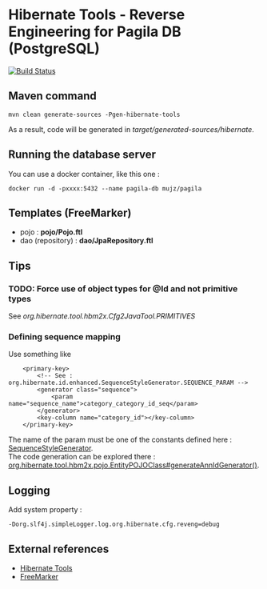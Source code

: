 # Hibernate Tools - Reverse Engineering for Pagila DB (PostgreSQL)

[![Build Status](https://travis-ci.org/ghusta/pagila-db-hibernate-reveng.svg?branch=master)](https://travis-ci.org/ghusta/pagila-db-hibernate-reveng)

## Maven command

`mvn clean generate-sources -Pgen-hibernate-tools`

As a result, code will be generated in _target/generated-sources/hibernate_.

## Running the database server

You can use a docker container, like this one :

`docker run -d -pxxxx:5432 --name pagila-db mujz/pagila`

## Templates (FreeMarker)

- pojo : **pojo/Pojo.ftl**
- dao (repository) : **dao/JpaRepository.ftl**

## Tips

### TODO: Force use of object types for @Id and not primitive types  
See _org.hibernate.tool.hbm2x.Cfg2JavaTool.PRIMITIVES_
  
### Defining sequence mapping
Use something like
 
```
    <primary-key>
        <!-- See : org.hibernate.id.enhanced.SequenceStyleGenerator.SEQUENCE_PARAM -->
        <generator class="sequence">
            <param name="sequence_name">category_category_id_seq</param>
        </generator>
        <key-column name="category_id"></key-column>
    </primary-key>
``` 
The name of the param must be one of the constants defined here : [SequenceStyleGenerator](https://docs.jboss.org/hibernate/orm/current/javadocs/org/hibernate/id/enhanced/SequenceStyleGenerator.html).   
The code generation can be explored there : [org.hibernate.tool.hbm2x.pojo.EntityPOJOClass#generateAnnIdGenerator()](https://github.com/hibernate/hibernate-tools/blob/5.2/src/java/org/hibernate/tool/hbm2x/pojo/EntityPOJOClass.java). 

## Logging

Add system property :

    -Dorg.slf4j.simpleLogger.log.org.hibernate.cfg.reveng=debug

## External references

- [Hibernate Tools](http://hibernate.org/tools/)
- [FreeMarker](http://freemarker.org/)
